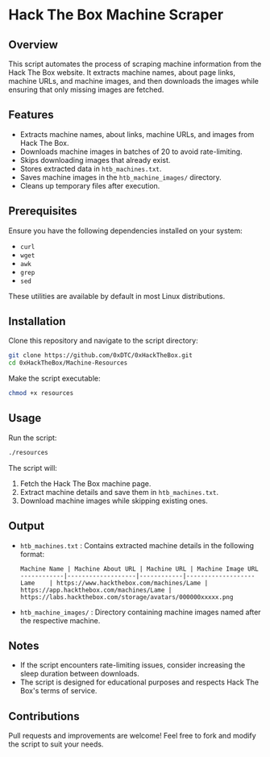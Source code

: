 # Hack The Box Machine Scraper

## Overview
This script automates the process of scraping machine information from the Hack The Box website. It extracts machine names, about page links, machine URLs, and machine images, and then downloads the images while ensuring that only missing images are fetched.

## Features
- Extracts machine names, about links, machine URLs, and images from Hack The Box.
- Downloads machine images in batches of 20 to avoid rate-limiting.
- Skips downloading images that already exist.
- Stores extracted data in `htb_machines.txt`.
- Saves machine images in the `htb_machine_images/` directory.
- Cleans up temporary files after execution.

## Prerequisites
Ensure you have the following dependencies installed on your system:
- `curl`
- `wget`
- `awk`
- `grep`
- `sed`

These utilities are available by default in most Linux distributions.

## Installation
Clone this repository and navigate to the script directory:
```sh
git clone https://github.com/0xDTC/0xHackTheBox.git
cd 0xHackTheBox/Machine-Resources
```

Make the script executable:
```sh
chmod +x resources
```

## Usage
Run the script:
```sh
./resources
```
The script will:
1. Fetch the Hack The Box machine page.
2. Extract machine details and save them in `htb_machines.txt`.
3. Download machine images while skipping existing ones.

## Output
- `htb_machines.txt` : Contains extracted machine details in the following format:
  ```
  Machine Name | Machine About URL | Machine URL | Machine Image URL
  ------------|-------------------|------------|-------------------
  Lame    | https://www.hackthebox.com/machines/Lame | https://app.hackthebox.com/machines/Lame | https://labs.hackthebox.com/storage/avatars/000000xxxxx.png
  ```
- `htb_machine_images/` : Directory containing machine images named after the respective machine.

## Notes
- If the script encounters rate-limiting issues, consider increasing the sleep duration between downloads.
- The script is designed for educational purposes and respects Hack The Box's terms of service.

## Contributions
Pull requests and improvements are welcome! Feel free to fork and modify the script to suit your needs.